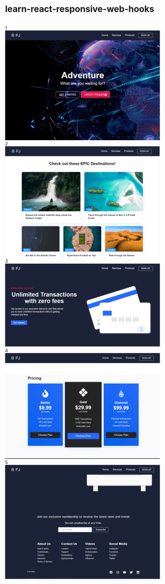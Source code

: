 # learn-react-responsive-web-hooks
<br>
1
<img src="public/1.PNG" >
<br>
2
<img src="public/2.PNG" >
<br>
3
<img src="public/3.PNG" >
<br>
4
<img src="public/4.PNG" >
<br>
5
<img src="public/5.PNG" >